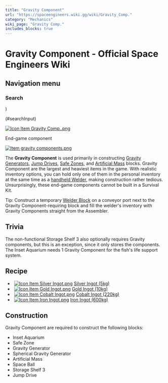 ```yaml
---
title: "Gravity Component"
url: "https://spaceengineers.wiki.gg/wiki/Gravity_Comp."
category: "Mechanics"
wiki_page: "Gravity Comp."
includes_blocks: true
---
```


# Gravity Component - Official Space Engineers Wiki

## Navigation menu

### Search

)

(#searchInput)

[![Icon Item Gravity Comp..png](https://spaceengineers.wiki.gg/images/thumb/c/c7/Icon_Item_Gravity_Comp..png/100px-Icon_Item_Gravity_Comp..png?191808)](https://spaceengineers.wiki.gg/wiki/File:Icon_Item_Gravity_Comp..png)

End-game component

[![Item gravity components.png](https://spaceengineers.wiki.gg/images/thumb/3/3f/Item_gravity_components.png/320px-Item_gravity_components.png?b4dd8e)](https://spaceengineers.wiki.gg/wiki/File:Item_gravity_components.png)

The **Gravity Component** is used primarily in constructing [Gravity Generators](https://spaceengineers.wiki.gg/wiki/Gravity_Generator "Gravity Generator"), [Jump Drives](https://spaceengineers.wiki.gg/wiki/Jump_Drive "Jump Drive"), [Safe Zones](https://spaceengineers.wiki.gg/wiki/Safe_Zone "Safe Zone"), and [Artificial Mass](https://spaceengineers.wiki.gg/wiki/Artificial_Mass "Artificial Mass") blocks. Gravity Component are the largest and heaviest items in the game. With realistic inventory options, you can hold only one of them in the personal inventory at the same time as a [handheld Welder](https://spaceengineers.wiki.gg/wiki/Welder_\(Tool\) "Welder (Tool)"), making construction rather tedious. Unsurprisingly, these end-game components cannot be built in a Survival Kit.

Tip: Construct a temporary [Welder Block](https://spaceengineers.wiki.gg/wiki/Welder_Block "Welder Block") on a conveyor port next to the Gravity Component-requiring block and fill the welder's inventory with Gravity Components straight from the Assembler.

## Trivia

The non-functional Storage Shelf 3 also optionally requires Gravity components, but this is an exception, since it only stores the components. The Inset Aquarium needs 1 Gravity Component for the fish's life support system.

## Recipe

*    [![Icon Item Silver Ingot.png](https://spaceengineers.wiki.gg/images/thumb/e/eb/Icon_Item_Silver_Ingot.png/21px-Icon_Item_Silver_Ingot.png?fd2cc7)](https://spaceengineers.wiki.gg/wiki/Silver_Ingot "Silver Ingot") [Silver Ingot (5kg)](https://spaceengineers.wiki.gg/wiki/Silver_Ingot "Silver Ingot")
*    [![Icon Item Gold Ingot.png](https://spaceengineers.wiki.gg/images/thumb/d/d6/Icon_Item_Gold_Ingot.png/21px-Icon_Item_Gold_Ingot.png?9fb6c7)](https://spaceengineers.wiki.gg/wiki/Gold_Ingot "Gold Ingot") [Gold Ingot (10kg)](https://spaceengineers.wiki.gg/wiki/Gold_Ingot "Gold Ingot")
*    [![Icon Item Cobalt Ingot.png](https://spaceengineers.wiki.gg/images/thumb/e/e2/Icon_Item_Cobalt_Ingot.png/21px-Icon_Item_Cobalt_Ingot.png?142d75)](https://spaceengineers.wiki.gg/wiki/Cobalt_Ingot "Cobalt Ingot") [Cobalt Ingot (220kg)](https://spaceengineers.wiki.gg/wiki/Cobalt_Ingot "Cobalt Ingot")
*    [![Icon Item Iron Ingot.png](https://spaceengineers.wiki.gg/images/thumb/e/e7/Icon_Item_Iron_Ingot.png/21px-Icon_Item_Iron_Ingot.png?388ec0)](https://spaceengineers.wiki.gg/wiki/Iron_Ingot "Iron Ingot") [Iron Ingot (600kg)](https://spaceengineers.wiki.gg/wiki/Iron_Ingot "Iron Ingot")

## Construction

Gravity Component are required to construct the following blocks:

*   Inset Aquarium
*   Safe Zone
*   Gravity Generator
*   Spherical Gravity Generator
*   Artificial Mass
*   Space Ball
*   Storage Shelf 3
*   Jump Drive